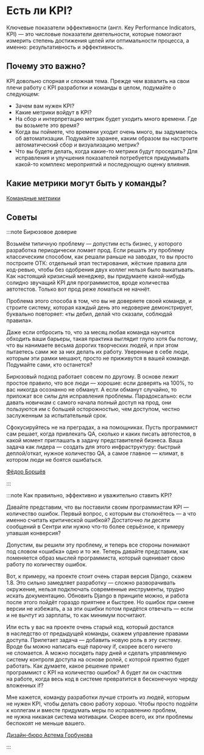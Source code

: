 # Есть ли KPI?

Ключевые показатели эффективности (англ. Key Performance Indicators, KPI) — это числовые показатели деятельности, которые помогают измерить степень достижения целей или оптимальности процесса, а именно: результативность и эффективность.

## Почему это важно?
KPI довольно спорная и сложная тема. Прежде чем взвалить на свои плечи работу с KPI разработки и команды в целом, подумайте о следующем:

- Зачем вам нужен KPI?
- Какие метрики войдут в KPI?
- На сбор и интерпретацию метрик будет уходить много времени. Где вы возьмете это время?
- Когда вы поймете, что времени уходит очень много, вы задумаетесь об автоматизации. Подумайте заранее, каким образом вы настроите автоматический сбор и визуализацию метрик?
- Что вы будете делать, когда какие-то метрики будут проседать? Для исправления и улучшения показателей потребуется придумывать какой-то комплекс мероприятий и последующую оценку влияния.

## Какие метрики могут быть у команды?
[Командные метрики](../po/team-metrics.md)

## Советы

:::note Бирюзовое доверие

Возьмём типичную проблему — допустим есть бизнес, у которого разработка периодически ломает прод. Если решать эту проблему классическим способом, как решали раньше на заводах, то вы просто построите ОТК: отдельный этап тестирования, жёсткие правила для код-ревью, чтобы без одобрения двух коллег нельзя было выкатывать. Как настоящий кризисный менеджер, вы придумаете какой-нибудь солидно звучащий KPI для программистов, вроде количества автотестов. Только вот прод реже ломаться не начнёт.

Проблема этого способа в том, что вы не доверяете своей команде, и строите систему, которая каждый день это недоверие демонстрирует, буквально повторяет: «ты дебил, делай что сказали, соблюдай правила».

Даже если отбросить то, что за месяц любая команда научится обходить ваши барьеры, такая практика выглядит глупо хотя бы потому, что вы нанимаете весьма дорогих творческих людей, и при этом пытаетесь сами же за них делать их работу. Уверенные в себе люди, которым эти рамки мешают, просто не приживутся в вашей команде. Подумайте сами, кто останется?

Бирюзовый подход работает совсем по другому. В основе лежит простое правило, что все люди — хорошие: если доверять на 100%, то вас никогда осознанно не обманут. А если обманут случайно, то приложат все силы для исправления проблемы. Парадоксально: если давать новичкам с самого начала полный доступ на прод, они пользуются им с большей осторожностью, чем доступом, честно заслуженным за испытательный срок.

Сфокусируйтесь не на преградах, а на помощниках. Пусть программист сам решает, когда привлекать QA, сколько и каких писать автотестов, в какой момент приглашать в задачу представителей бизнеса. Ваша задача как лидера — создать для этого инфраструктуру: быстрый деплой/откат, нужное количество QA, а самое главное — климат, в котором люди не боятся ошибаться.

[Фёдор Борщёв](https://t.me/pmdaily/364)

:::

:::note Как правильно, эффективно и уважительно ставить KPI?

Давайте представим, что вы поставили своим программистам KPI — количество ошибок. Первый вопрос, с которым вы столкнётесь — а что именно считать критической ошибкой? Достаточно ли десяти сообщений в Сентри или нужно что‑то более серьёзное, к примеру упавшая конверсия?

Допустим, вы решили эту проблему, и теперь все стороны понимают под словом «ошибка» одно и то же. Теперь давайте представим, как поменяется образ мыслей программиста, который оценивает свою работу по количеству ошибок.

Вот, к примеру, на проекте стоит очень старая версия Django, скажем 1.8. Это сильно замедляет разработку — сложно разворачивать окружение, нельзя подключать современные инструменты, трудно искать документацию. Обновить Django в принципе можно, и работа после этого пойдёт гораздо приятнее и быстрее. Но ошибок при смене версии не избежать, а за эти ошибки потом придётся отвечать — если и не вычтут из зарплаты, то как минимум посчитают.

Или есть у вас на проекте очень старый код, который достался в наследство от предыдущей команды, скажем управление правами доступа. Прилетает задача — добавить новую роль в эту систему. Вроде бы можно написать ещё парочку if, скорее всего ничего не сломается. А можно посидеть пару дней и сделать управляемую систему контроля доступа на основе ролей, с которой приятно будет работать. Как думаете, какое решение примет программист с KPI на количество ошибок? А будет ли он счастлив на работе, когда весь код в системе превратится в бесконечную череду вложенных if?

Мне кажется, команду разработки лучше строить из людей, которым не нужен KPI, чтобы делать свою работу хорошо. Чтобы просто подойти к коллегам и вместе придумать меры по исправлению проблем, не нужна никакая система мотивации. Скорее всего, их эти проблемы беспокоят не меньше вашего.

[Дизайн-бюро Артема Горбунова](https://bureau.ru/soviet/20190829/)

::: 